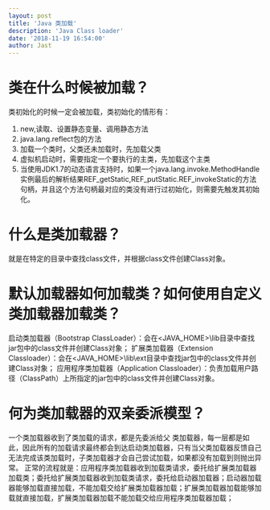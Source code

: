 ```yaml
---
layout: post
title: 'Java 类加载'
description: 'Java Class loader'
date: '2018-11-19 16:54:00'
author: Jast
---
```

# 类在什么时候被加载？
类初始化的时候一定会被加载，类初始化的情形有：  
1. new,读取、设置静态变量、调用静态方法
2. java.lang.reflect包的方法
3. 加载一个类时，父类还未加载时，先加载父类
4. 虚拟机启动时，需要指定一个要执行的主类，先加载这个主类
5. 当使用JDK1.7的动态语言支持时，如果一个java.lang.invoke.MethodHandle实例最后的解析结果REF_getStatic,REF_putStatic.REF_invokeStatic的方法句柄，并且这个方法句柄最对应的类没有进行过初始化，则需要先触发其初始化。


# 什么是类加载器？
就是在特定的目录中查找class文件，并根据class文件创建Class对象。

# 默认加载器如何加载类？如何使用自定义类加载器加载类？
启动类加载器（Bootstrap ClassLoader）：会在<JAVA_HOME>\lib目录中查找jar包中的class文件并创建Class对象；
扩展类加载器（Extension Classloader）：会在<JAVA_HOME>\lib\ext目录中查找jar包中的class文件并创建Class对象；
应用程序类加载器（Application Classloader）：负责加载用户路径（ClassPath）上所指定的jar包中的class文件并创建Class对象。

# 何为类加载器的双亲委派模型？
一个类加载器收到了类加载的请求，都是先委派给父 类加载器，每一层都是如此，因此所有的加载请求最终都会到达启动类加载器，只有当父类加载器反馈自己无法完成该类加载时，子类加载器才会自己尝试加载，如果都没有加载到则抛出异常。
正常的流程就是：应用程序类加载器收到加载类请求，委托给扩展类加载器加载类；委托给扩展类加载器收到加载类请求，委托给启动器加载器；启动器加载器能够加载直接加载，不能加载交给扩展类加载器加载；扩展类加载器加载能够加载就直接加载，扩展类加载器加载不能加载交给应用程序类加载器加载；